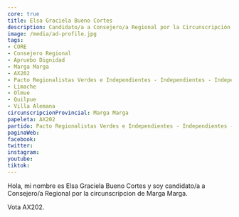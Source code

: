 ```yaml
---
core: true
title: Elsa Graciela Bueno Cortes
description: Candidato/a a Consejero/a Regional por la Circunscripción de Marga Marga
image: /media/ad-profile.jpg
tags:
- CORE
- Consejero Regional
- Apruebo Dignidad
- Marga Marga
- AX202
- Pacto Regionalistas Verdes e Independientes - Independientes - Independientes
- Limache
- Olmue
- Quilpue
- Villa Alemana
circunscripcionProvincial: Marga Marga
papeleta: AX202
partido: Pacto Regionalistas Verdes e Independientes - Independientes - Independientes
paginaWeb:
facebook:
twitter:
instagram:
youtube:
tiktok:
---
```

Hola, mi nombre es Elsa Graciela Bueno Cortes y soy candidato/a a Consejero/a Regional por la circunscripcion de Marga Marga.

Vota AX202.
